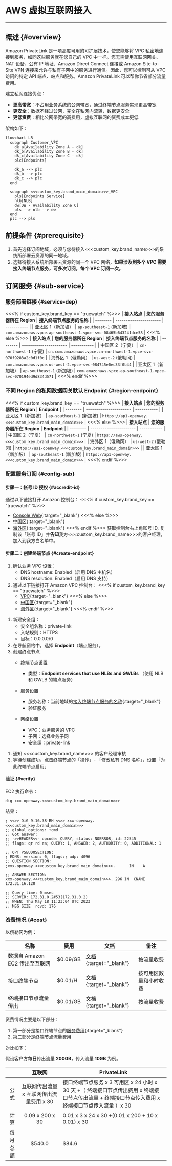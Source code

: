 # AWS 虚拟互联网接入

---

## 概述 {#overview}

Amazon PrivateLink 是一项高度可用的可扩展技术，使您能够将 VPC 私密地连接到服务，如同这些服务就在您自己的 VPC 中一样。您无需使用互联网网关、NAT 设备、公有 IP 地址、Amazon Direct Connect 连接或 Amazon Site-to-Site VPN 连接来允许与私有子网中的服务进行通信。因此，您可以控制可从 VPC 访问的特定 API 端点、站点和服务。Amazon PrivateLink 可以帮你节省部分流量费用。

建立私网连接优点：

- **更高带宽**：不占用业务系统的公网带宽，通过终端节点服务实现更高带宽
- **更安全**：数据不经过公网，完全在私网内流转，数据更安全
- **更低资费**：相比公网带宽的高费用，虚拟互联网的资费成本更低

架构如下：

```mermaid
flowchart LR
  subgraph Customer_VPC
    dk_a[Availability Zone A - dk]
    dk_b[Availability Zone B - dk]
    dk_c[Availability Zone C - dk]
    plc[Endpoints]

    dk_a --> plc
    dk_b --> plc
    dk_c --> plc
  end

  subgraph <<<custom_key.brand_main_domain>>>_VPC
    pls[Endpoints Service]
    nlb[NLB]
    dw[DW - Availability Zone C]
    pls --> nlb --> dw
  end
  plc --> pls
```

## 前提条件 {#prerequisite}

1. 首先选择订阅地域，必须与您待接入<<<custom_key.brand_name>>>的系统所部署云资源的同一地域。
1. 选择待接入系统所部署云资源的同一个 VPC 网络，**如果涉及到多个 VPC 需要接入终端节点服务，可多次订阅，每个 VPC 订阅一次。**

## 订阅服务 {#sub-service}

### 服务部署链接 {#service-dep}

<<<% if custom_key.brand_key == "truewatch" %>>>
| **接入站点**      | **您的服务器所在 Region** | **接入终端节点服务的名称**                         |
| --------          | ----------------------    | -----------                          |
| 亚太区 1（新加坡）  | `ap-southeast-1` (新加坡)     |  `com.amazonaws.vpce.ap-southeast-1.vpce-svc-08465b643241dce58` |
<<<% else %>>>
| **接入站点**      | **您的服务器所在 Region** | **接入终端节点服务的名称**                         |
| --------          | ----------------------    | -----------                          |
| 中国区 2（宁夏）  | `cn-northwest-1` (宁夏)   | `cn.com.amazonaws.vpce.cn-northwest-1.vpce-svc-070f9283a2c0d1f0c` |
| 海外区 1（俄勒冈）  | `us-west-2` (俄勒冈)     |  `com.amazonaws.vpce.us-west-2.vpce-svc-084745e0ec33f0b44` |
| 亚太区 1（新加坡）  | `ap-southeast-1` (新加坡)     |  `com.amazonaws.vpce.ap-southeast-1.vpce-svc-070194ed9d834d571` |
<<<% endif %>>>


### 不同 Region 的私网数据网关默认 Endpoint {#region-endpoint}

<<<% if custom_key.brand_key == "truewatch" %>>>
| **接入站点**      | **您的服务器所在 Region** | **Endpoint**                         |
| --------          | ----------------------    | -----------                          |
| 亚太区 1（新加坡）  |  `ap-southeast-1` (新加坡)         | `https://ap1-openway.<<<custom_key.brand_main_domain>>>` |
<<<% else %>>>
| **接入站点**      | **您的服务器所在 Region** | **Endpoint**                         |
| --------          | ----------------------    | -----------                          |
| 中国区 2（宁夏）  | `cn-northwest-1` (宁夏)   | `https://aws-openway.<<<custom_key.brand_main_domain>>>`         |
| 海外区 1（俄勒冈）  |  `us-west-2` (俄勒冈)          | `https://us1-openway.<<<custom_key.brand_main_domain>>>` |
| 亚太区 1（新加坡）  |  `ap-southeast-1` (新加坡)         | `https://ap1-openway.<<<custom_key.brand_main_domain>>>` |
<<<% endif %>>>

### 配置服务订阅 {#config-sub}

#### 步骤一：帐号 ID 授权 {#accredit-id}
<!-- markdownlint-disable MD032 -->
通过以下链接打开 Amazon  控制台：
<<<% if custom_key.brand_key == "truewatch" %>>>
- [Console Web](https://console.aws.amazon.com/console/home){:target="_blank"}
<<<% else %>>>
- [中国区](https://console.amazonaws.cn/console/home){:target="_blank"}
- [海外区](https://console.aws.amazon.com/console/home){:target="_blank"}
<<<% endif %>>>
获取控制台右上角账号 ID, 复制该「账号 ID」并**告知**我方<<<custom_key.brand_name>>>的客户经理，加入到我方白名单中。


#### 步骤二：创建终端节点 {#create-endpoint}

1. 确认业务 VPC 设置：
    - DNS hostname: Enabled（启用 DNS 主机名）
    - DNS resolution: Enabled（启用 DNS 支持）
1. 通过以下链接打开 Amazon VPC 控制台：
<<<% if custom_key.brand_key == "truewatch" %>>>
    - [VPC](https://console.amazonaws.cn/vpc/){:target="_blank"}
<<<% else %>>>
    - [中国区](https://console.amazonaws.cn/vpc/){:target="_blank"}
    - [海外区](https://console.amazonaws.cn/vpc/){:target="_blank"}
<<<% endif %>>>
<!-- markdownlint-disable MD051 -->
1. 新建安全组：
    - 安全组名称：private-link
    - 入站规则：HTTPS
    - 目标：0.0.0.0/0
1. 在导航窗格中，选择 **Endpoint**（端点服务）。
1. 创建终点节点
    - 终端节点设置
        - 类型：**Endpoint services that use NLBs and GWLBs** （使用 NLB 和 GWLB 的端点服务）
    - 服务设置

        - 服务名称：当前地域的[接入终端节点服务的名称](aws-access.md#service-dep){:target="_blank"}
        - 验证服务
    - 网络设置
        - VPC：业务服务的 VPC
        - 子网：选择业务子网
        - 安全组：private-link
<!-- markdownlint-enable -->
1. 通知 <<<custom_key.brand_name>>> 的客户经理审核
1. 等待创建成功，点击终端节点的「操作」- 「修改私有 DNS 名称」，设置「为此终端节点启用」

<!-- markdownlint-enable -->

#### 验证 {#verify}

EC2 执行命令：

```shell
dig xxx-openway.<<<custom_key.brand_main_domain>>>
```

结果：

```shell
; <<>> DiG 9.16.38-RH <<>> xxx-openway.<<<custom_key.brand_main_domain>>>
;; global options: +cmd
;; Got answer:
;; ->>HEADER<<- opcode: QUERY, status: NOERROR, id: 22545
;; flags: qr rd ra; QUERY: 1, ANSWER: 2, AUTHORITY: 0, ADDITIONAL: 1

;; OPT PSEUDOSECTION:
; EDNS: version: 0, flags:; udp: 4096
;; QUESTION SECTION:
;xxx-openway.<<<custom_key.brand_main_domain>>>.      IN    A

;; ANSWER SECTION:
xxx-openway.<<<custom_key.brand_main_domain>>>. 296 IN  CNAME    172.31.16.128 

;; Query time: 0 msec
;; SERVER: 172.31.0.2#53(172.31.0.2)
;; WHEN: Thu May 18 11:23:04 UTC 2023
;; MSG SIZE  rcvd: 176
```

### 资费情况 {#cost}

以俄勒冈为例：

| 名称                                                         | 费用     | 文档                                                         | 备注                   |
| ------------------------------------------------------------ | -------- | ------------------------------------------------------------ | ---------------------- |
| 数据自 Amazon EC2  传出至互联网                              | $0.09/GB | [文档](https://aws.amazon.com/ec2/pricing/on-demand/#Data_Transfer){:target="_blank"} | 按流量收费             |
| 接口终端节点                                                 | $0.01/H  | [文档](https://aws.amazon.com/privatelink/pricing/?nc1=h_ls){:target="_blank"} | 按可用区数量和小时收费 |
| 终端接口节点流量传出                                         | $0.01/GB | [文档](https://aws.amazon.com/privatelink/pricing/?nc1=h_ls){:target="_blank"} | 按流量收费    |

资费情况主要是以下部分：

1. 第一部分是接口终端节点的[服务费用](https://aws.amazon.com/privatelink/pricing/?nc1=h_ls){:target="_blank"}
1. 第二部分是终端节点流量费用

对比如下：

假设客户方**每日**传出流量 **200GB**，传入流量 **10GB** 为例。

|          |           互联网           | PrivateLink                                                  |
| :------: | :------------------------: | ------------------------------------------------------------ |
|   公式   | 互联网传出流量 x 互联网传出流量费用 x 30 | 接口终端节点服务 x 3 可用区 x 24 小时 x 30 天 +（ 终端接口节点传出费用 x 终端接口节点传出流量 + 终端接口节点传入费用 x 终端接口节点传入流量 ）x 30 |
|   计算   |       0.09 x 200 x 30       | 0.01 x 3 x 24 x 30 +(0.01 x 200  + 10 x 0.01) x 30 |
| 每月总额 |           $540.0           | $84.6 |
